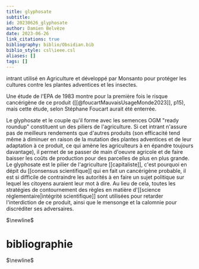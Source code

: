 ```yaml
---
title: glyphosate
subtitle:
id: 20230626_glyphosate
author: Damien Belvèze
date: 2023-06-26
link_citations: true
bibliography: biblio/Obsidian.bib
biblio_style: csl\ieee.csl
aliases: []
tags: []
---
```


intrant utilisé en Agriculture et développé par Monsanto pour protéger les cultures contre les plantes adventices et les insectes. 

Une étude de l'EPA de 1983 montre pour la première fois le risque cancérigène de ce produit ([[@foucartMauvaisUsageMonde2023]], p15), mais cette étude, selon  Stéphane Foucart aurait été enterrée. 

Le glyphosate et le couple qu'il forme avec les semences OGM "ready roundup" constituent un des piliers de l'agriculture. 
Si cet intrant n'assure pas de meilleurs rendements que d'autres produits (son efficacité tend même à diminuer en raison de la mutation des plantes adventices et de leur adaptation à ce produit, ce qui amène les agriculteurs à en épandre toujours davantage), il permet de se passer de main d'oeuvre agricole et de faire baisser les coûts de production pour des parcelles de plus en plus grande. Le glyphosate est le pilier de l'agriculture [[capitaliste]], c'est pourquoi en dépit du [[consensus scientifique]] qui en fait un cancérigène probable, il est si difficile de contraindre les autorités à en faire un sujet politique sur lequel les citoyens auraient leur mot à dire. Au lieu de cela, toutes les stratégies de contournement des règles en matière d'[[science réglementaire|intégrité scientifique]] sont utilisées pour retarder l'interdiction de ce produit, ainsi que le mensonge et la calomnie pour discréditer ses adversaires. 



$\newline$
# bibliographie
$\newline$






